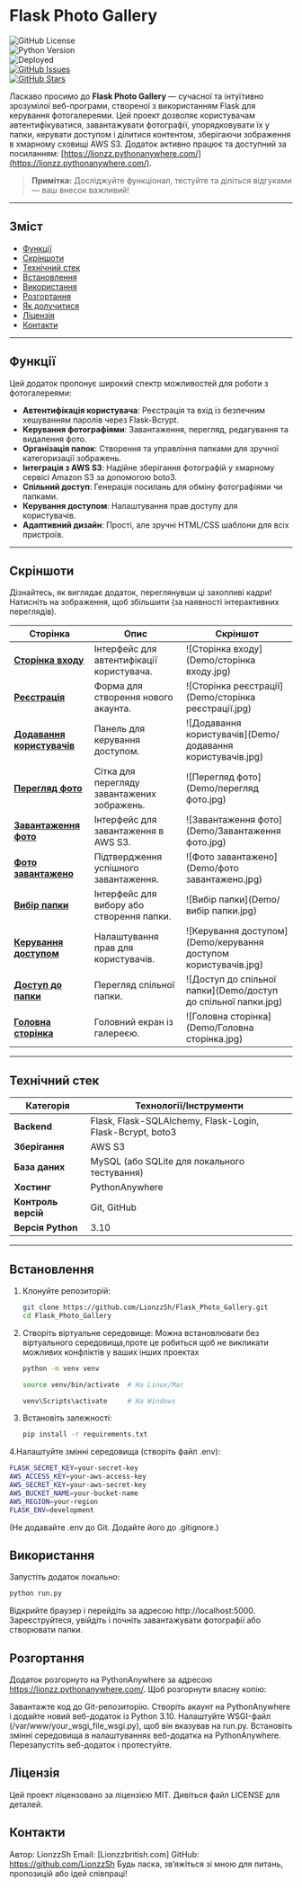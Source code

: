 # Flask Photo Gallery

![GitHub License](https://img.shields.io/github/license/LionzzSh/Flask_Photo_Gallery)  
![Python Version](https://img.shields.io/badge/Python-3.10-blue)  
![Deployed](https://img.shields.io/website?down_color=red&down_message=Down&up_color=green&up_message=Up&url=https%3A%2F%2Flionzz.pythonanywhere.com%2F)  
[![GitHub Issues](https://img.shields.io/github/issues/LionzzSh/Flask_Photo_Gallery)](https://github.com/LionzzSh/Flask_Photo_Gallery/issues)  
[![GitHub Stars](https://img.shields.io/github/stars/LionzzSh/Flask_Photo_Gallery)](https://github.com/LionzzSh/Flask_Photo_Gallery/stargazers)

Ласкаво просимо до **Flask Photo Gallery** — сучасної та інтуїтивно зрозумілої веб-програми, створеної з використанням Flask для керування фотогалереями. Цей проект дозволяє користувачам автентифікуватися, завантажувати фотографії, упорядковувати їх у папки, керувати доступом і ділитися контентом, зберігаючи зображення в хмарному сховищі AWS S3. Додаток активно працює та доступний за посиланням: [https://lionzz.pythonanywhere.com/](https://lionzz.pythonanywhere.com/).

> **Примітка:** Досліджуйте функціонал, тестуйте та діліться відгуками — ваш внесок важливий!

---

## Зміст
- [Функції](#функції)
- [Скріншоти](#скріншоти)
- [Технічний стек](#технічний-стек)
- [Встановлення](#встановлення)
- [Використання](#використання)
- [Розгортання](#розгортання)
- [Як долучитися](#як-долучитися)
- [Ліцензія](#ліцензія)
- [Контакти](#контакти)

---

## Функції
Цей додаток пропонує широкий спектр можливостей для роботи з фотогалереями:

- **Автентифікація користувача**: Реєстрація та вхід із безпечним хешуванням паролів через Flask-Bcrypt.
- **Керування фотографіями**: Завантаження, перегляд, редагування та видалення фото.
- **Організація папок**: Створення та управління папками для зручної категоризації зображень.
- **Інтеграція з AWS S3**: Надійне зберігання фотографій у хмарному сервісі Amazon S3 за допомогою boto3.
- **Спільний доступ**: Генерація посилань для обміну фотографіями чи папками.
- **Керування доступом**: Налаштування прав доступу для користувачів.
- **Адаптивний дизайн**: Прості, але зручні HTML/CSS шаблони для всіх пристроїв.

---

## Скріншоти
Дізнайтесь, як виглядає додаток, переглянувши ці захопливі кадри! Натисніть на зображення, щоб збільшити (за наявності інтерактивних переглядів).

| Сторінка                  | Опис                                      | Скріншот                                      |
|---------------------------|-------------------------------------------|-----------------------------------------------|
| **[Сторінка входу](#)**   | Інтерфейс для автентифікації користувача. | ![Сторінка входу](Demo/сторінка входу.jpg)    |
| **[Реєстрація](#)**       | Форма для створення нового акаунта.       | ![Сторінка реєстрації](Demo/сторінка реєстрації.jpg) |
| **[Додавання користувачів](#)** | Панель для керування доступом.         | ![Додавання користувачів](Demo/додавання користувачів.jpg) |
| **[Перегляд фото](#)**    | Сітка для перегляду завантажених зображень.| ![Перегляд фото](Demo/перегляд фото.jpg)      |
| **[Завантаження фото](#)**| Інтерфейс для завантаження в AWS S3.      | ![Завантаження фото](Demo/Завантаження фото.jpg) |
| **[Фото завантажено](#)** | Підтвердження успішного завантаження.     | ![Фото завантажено](Demo/фото завантажено.jpg) |
| **[Вибір папки](#)**      | Інтерфейс для вибору або створення папки. | ![Вибір папки](Demo/вибір папки.jpg)          |
| **[Керування доступом](#)** | Налаштування прав для користувачів.    | ![Керування доступом](Demo/керування доступом користувачів.jpg) |
| **[Доступ до папки](#)**  | Перегляд спільної папки.                  | ![Доступ до спільної папки](Demo/доступ до спільної папки.jpg) |
| **[Головна сторінка](#)** | Головний екран із галереєю.               | ![Головна сторінка](Demo/Головна сторінка.jpg) |

---

## Технічний стек
| Категорія      | Технології/Інструменти                  |
|-----------------|-----------------------------------------|
| **Backend**     | Flask, Flask-SQLAlchemy, Flask-Login, Flask-Bcrypt, boto3 |
| **Зберігання**  | AWS S3                                  |
| **База даних**  | MySQL (або SQLite для локального тестування) |
| **Хостинг**     | PythonAnywhere                          |
| **Контроль версій** | Git, GitHub                       |
| **Версія Python** | 3.10                                    |

---

## Встановлення
1. Клонуйте репозиторій:
   ```bash
   git clone https://github.com/LionzzSh/Flask_Photo_Gallery.git
   cd Flask_Photo_Gallery
     ```
2. Створіть віртуальне середовище:
Можна встановлювати без віртуального середовища,проте це робиться щоб не викликати можливих конфліктів у ваших інших проектах
   ```bash
   python -m venv venv
   
   source venv/bin/activate  # На Linux/Mac
   
   venv\Scripts\activate     # На Windows
     ```

3. Встановіть залежності:
   ```bash
   pip install -r requirements.txt
     ```

4.Налаштуйте змінні середовища (створіть файл .env):
   ```bash
   FLASK_SECRET_KEY=your-secret-key
   AWS_ACCESS_KEY=your-aws-access-key
   AWS_SECRET_KEY=your-aws-secret-key
   AWS_BUCKET_NAME=your-bucket-name
   AWS_REGION=your-region
   FLASK_ENV=development
   ```
(Не додавайте .env до Git. Додайте його до .gitignore.)

## Використання
Запустіть додаток локально:
   ```bash
   python run.py
   ```
Відкрийте браузер і перейдіть за адресою http://localhost:5000.
Зареєструйтеся, увійдіть і почніть завантажувати фотографії або створювати папки.

## Розгортання
Додаток розгорнуто на PythonAnywhere за адресою https://lionzz.pythonanywhere.com/. Щоб розгорнути власну копію:

Завантажте код до Git-репозиторію.
Створіть акаунт на PythonAnywhere і додайте новий веб-додаток із Python 3.10.
Налаштуйте WSGI-файл (/var/www/your_wsgi_file_wsgi.py), щоб він вказував на run.py.
Встановіть змінні середовища в налаштуваннях веб-додатка на PythonAnywhere.
Перезапустіть веб-додаток і протестуйте.

## Ліцензія 
Цей проект ліцензовано за ліцензією MIT. Дивіться файл LICENSE для деталей.

## Контакти
Автор: LionzzSh
Email: [Lionzzbritish.com]
GitHub: https://github.com/LionzzSh
Будь ласка, зв’яжіться зі мною для питань, пропозицій або ідей співпраці!
